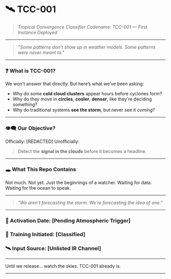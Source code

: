 # 🛰️ **TCC-001**

> *Tropical Convergence Classifier*
> *Codename: TCC-001 — First Instance Deployed*

---

> *"Some patterns don't show up in weather models.
> Some patterns were never meant to."*

---

### ❓ What is TCC-001?

We won't answer that directly.
But here’s what we’ve been asking:

* Why do some **cold cloud clusters** appear hours before cyclones form?
* Why do they move in **circles**, **cooler**, **denser**, like they're deciding something?
* Why do traditional systems **see the storm**, but never see it *coming*?

---

### 👁️‍🗨️ Our Objective?

Officially: \[REDACTED]
Unofficially:

> Detect the **signal in the clouds**
> before it becomes a headline.

---

### 🕳️ What This Repo Contains

Not much.
Not yet.
Just the beginnings of a watcher.
Waiting for data.
Waiting for the ocean to speak.

---

> *"We aren’t forecasting the storm.*
> *We’re forecasting the idea of one."*

---

### 📅 Activation Date: \[Pending Atmospheric Trigger]

### 🧠 Training Initiated: \[Classified]

### 🛰️ Input Source: \[Unlisted IR Channel]

---

Until we release…
watch the skies.
TCC-001 already is.

---
